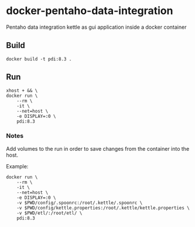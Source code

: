 # docker-pentaho-data-integration
Pentaho data integration kettle as gui application inside a docker container

## Build
```
docker build -t pdi:8.3 .
```

## Run
```
xhost + && \
docker run \
    --rm \
    -it \
    --net=host \
    -e DISPLAY=:0 \
    pdi:8.3
```

### Notes
Add volumes to the run in order to save changes from the container into the host.

Example:
```
docker run \
    --rm \
    -it \
    --net=host \
    -e DISPLAY=:0 \
    -v $PWD/config/.spoonrc:/root/.kettle/.spoonrc \
    -v $PWD/config/kettle.properties:/root/.kettle/kettle.properties \
    -v $PWD/etl/:/root/etl/ \
    pdi:8.3
```

